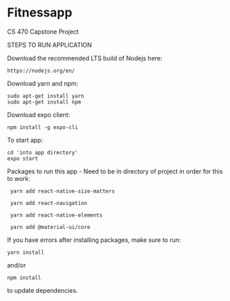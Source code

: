 # Fitnessapp
CS 470 Capstone Project

STEPS TO RUN APPLICATION

Download the recommended LTS build of Nodejs here:
	
	https://nodejs.org/en/
	
Download yarn and npm:

	sudo apt-get install yarn
	sudo apt-get install npm

Download expo client:

	npm install -g expo-cli
  
To start app:

	cd 'into app directory'
	expo start
	
Packages to run this app - Need to be in directory of project in order for this to work:

  	 yarn add react-native-size-matters
  
  	 yarn add react-navigation
	 
	 yarn add react-native-elements
	 
	 yarn add @material-ui/core
		
If you have errors after installing packages, make sure to run:

  	yarn install
		
and/or  

	npm install 
  
to update dependencies.


